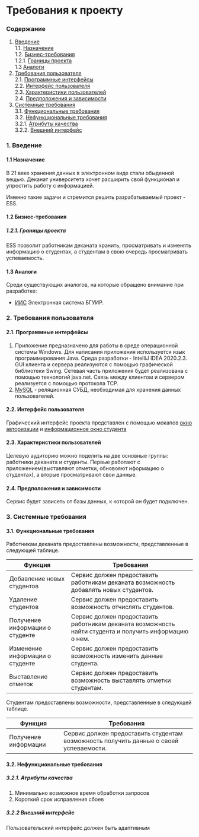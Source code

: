 # Требования к проекту
### Содержание
1. [Введение](#1) <br>
  1.1. [Назначение](#1.1) <br>
  1.2. [Бизнес-требования](#1.2) <br>
      1.2.1. [Границы проекта](#1.2.1) <br>
  1.3 [Аналоги](#1.3) <br>
2. [Требования пользователя](#2) <br>
  2.1. [Программные интерфейсы](#2.1) <br>
  2.2. [Интерфейс пользователя](#2.2) <br>
  2.3. [Характеристики пользователей](#2.3) <br>
  2.4. [Предположения и зависимости](#2.4) <br>
3. [Системные требования](#3.) <br>
  3.1. [Функциональные требования](#3.1) <br>
  3.2. [Нефункциональные требования](#3.2) <br>
     3.2.1. [Атрибуты качества](#3.2.1) <br>
     3.2.2. [Внешний интерфейс](#3.2.2) <br>

### 1. Введение <a name="1"></a>
#### 1.1 Назначение <a name="1.1"></a>
В 21 веке хранения данных в электронном виде стали обыденной вещью. Деканат университета хочет расширить свой функционал и упростить работу с информацией.
 
Именно такие задачи и стремится решить разрабатываемый проект  - ESS.
#### 1.2 Бизнес-требования <a name="1.2"></a>
##### 1.2.1. Границы проекта <a name="1.2.1"></a>
ESS позволит работникам деканата хранить, просматривать и изменять информацию о студентах, а студентам в свою очередь просматривать успеваемость.
#### 1.3 Аналоги <a name="1.3"></a>
Среди существующих аналогов, на которые обращено внимание при разработке:
* [ИИС](https://iis.bsuir.by/welcome/) Электронная система БГУИР.
### 2. Требования пользователя <a name="2"></a>
#### 2.1. Программные интерфейсы <a name="2.1"></a>
1) Приложение предназначено для работы в среде операционной системы Windows. Для написания приложения используется язык программирования Java. Среда разработки - IntelliJ IDEA 2020.2.3. GUI клиента и сервера реализуются с помощью графической библиотеки Swing. Сетевая часть приложения будет реализована с помощью технологий java.net. Связь между клиентом и сервером реализуется с помощью протокола TCP.
2) [MySQL](https://www.mysql.com/) - реляционная СУБД, необходимая для хранения данных пользователей.
#### 2.2. Интерфейс пользователя <a name="2.2"></a>
Графический интерфейс проекта представлен с помощью мокапов [окно авторизации](https://github.com/HarkunVladislav850502/ESS/blob/main/mockups/Authorization.pdf) и [информационное окно студента](https://github.com/HarkunVladislav850502/ESS/blob/main/mockups/Student.pdf) 
#### 2.3. Характеристики пользователей <a name="2.3"></a>
Целевую аудиторию можно поделить на две основные группы: работники деканата и студенты. Первые работают с приложением(выставляют отметки, обновояют иформацию о студентах), а вторые просматривают свои данные.
#### 2.4. Предположения и зависимости <a name="2.4"></a>
Сервис будет зависеть от базы данных, к которой он будет подключен.
### 3. Системные требования <a name="3"></a>
#### 3.1. Функциональные требования <a name="3.1"></a>
Работникам деканата предоставлены возможности, представленные в следующей таблице.

Функция | Требования
--- | ---
Добавление новых студентов | Сервис должен предоставить работникам деканата возможность добавлять новых студентов.
Удаление студентов | Сервис должен предоставить возможность отчислять студентов.
Получение информации о студенте | Сервис должен предоставить работникам деканата возможность найти студента и получить информацию о нем.
Изменение информации о студенте | Сервис должен предоставить возможность изменить данные студента.
Выставление отметок | Сервис должен предоставить возможность выставлять отметки студентам.


Студентам предоставлены возможности, представленные в следующей таблице.

Функция | Требования
--- | ---
Получение информации | Сервис должен предоставить студентам возможность получить данные о своей успеваемости.

#### 3.2. Нефункциональные требования <a name="3.2"></a>
  ##### 3.2.1. Атрибуты качества <a name="3.2.1"></a>
1) Минимально возможное время обработки запросов
2) Короткий срок исправления сбоев
  ##### 3.2.2 Внешний интерфейс <a name="3.2.2"></a>
Пользовательский интерфейс должен быть адаптивным
